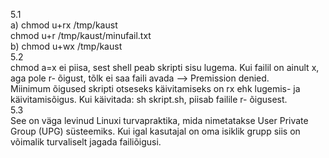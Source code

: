 5.1\
a) chmod u+rx /tmp/kaust\
   chmod u+r /tmp/kaust/minufail.txt\
b) chmod u+wx /tmp/kaust\
5.2\
chmod a=x  ei piisa, sest shell peab skripti sisu lugema. Kui failil on ainult x, aga pole r- õigust, tõlk ei saa faili avada --> Premission denied.\
Miinimum õigused skripti otseseks käivitamiseks on rx ehk lugemis- ja käivitamisõigus. Kui käivitada: sh skript.sh, piisab failile r- õigusest.\
5.3\
See on väga levinud Linuxi turvapraktika, mida nimetatakse User Private Group (UPG) süsteemiks. Kui igal kasutajal on oma isiklik grupp siis on võimalik turvaliselt jagada failiõigusi. 
